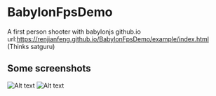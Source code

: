 # BabylonFpsDemo
A first person shooter with babylonjs
github.io url:https://renjianfeng.github.io/BabylonFpsDemo/example/index.html  (Thinks satguru)
## Some screenshots
![Alt text](/images/sp1.gif)
![Alt text](/images/sp2.gif)
